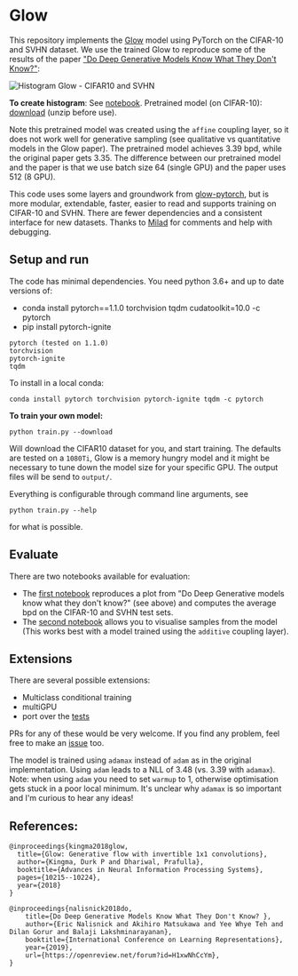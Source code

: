 # Glow

This repository implements the [Glow](https://arxiv.org/abs/1807.03039) model using PyTorch on the CIFAR-10 and SVHN dataset. We use the trained Glow to reproduce some of the results of the paper ["Do Deep Generative Models Know What They Don't Know?"](https://arxiv.org/abs/1810.09136):

![Histogram Glow - CIFAR10 and SVHN](images/histogram_glow_cifar_svhn.png)

**To create histogram**:
See [notebook](Do_deep_generative_models_know_what_they_dont_know.ipynb).
Pretrained model (on CIFAR-10): [download](http://www.cs.ox.ac.uk/people/joost.vanamersfoort/glow.zip) (unzip before use).

Note this pretrained model was created using the `affine` coupling layer, so it does not work well for generative sampling (see qualitative vs quantitative models in the Glow paper). The pretrained model achieves 3.39 bpd, while the original paper gets 3.35. The difference between our pretrained model and the paper is that we use batch size 64 (single GPU) and the paper uses 512 (8 GPU).

This code uses some layers and groundwork from [glow-pytorch](https://github.com/chaiyujin/glow-pytorch), but is more modular, extendable, faster, easier to read and supports training on CIFAR-10 and SVHN. There are fewer dependencies and a consistent interface for new datasets. Thanks to [Milad](https://github.com/mi-lad) for comments and help with debugging.

## Setup and run

The code has minimal dependencies. You need python 3.6+ and up to date versions of:

- conda install pytorch==1.1.0 torchvision  tqdm  cudatoolkit=10.0 -c pytorch
- pip install pytorch-ignite

```
pytorch (tested on 1.1.0)
torchvision
pytorch-ignite
tqdm
```

To install in a local conda:

```
conda install pytorch torchvision pytorch-ignite tqdm -c pytorch
```

**To train your own model:**

```
python train.py --download
```

Will download the CIFAR10 dataset for you, and start training. The defaults are tested on a `1080Ti`, Glow is a memory hungry model and it might be necessary to tune down the model size for your specific GPU. The output files will be send to `output/`.

Everything is configurable through command line arguments, see

```
python train.py --help
```

for what is possible.

## Evaluate

There are two notebooks available for evaluation:

* The [first notebook](Do_deep_generative_models_know_what_they_dont_know.ipynb) reproduces a plot from "Do Deep Generative models know what they don't know?" (see above) and computes the average bpd on the CIFAR-10 and SVHN test sets.
* The [second notebook](Sample_from_Glow.ipynb) allows you to visualise samples from the model (This works best with a model trained using the `additive` coupling layer).


## Extensions

There are several possible extensions:

- Multiclass conditional training
- multiGPU
- port over the [tests](https://github.com/chaiyujin/glow-pytorch/blob/master/test_modules.py)

PRs for any of these would be very welcome. If you find any problem, feel free to make an [issue](https://github.com/y0ast/Glow-PyTorch/issues) too.

The model is trained using `adamax` instead of `adam` as in the original implementation. Using `adam` leads to a NLL of 3.48 (vs. 3.39 with `adamax`). Note: when using `adam` you need to set `warmup` to 1, otherwise optimisation gets stuck in a poor local minimum. It's unclear why `adamax` is so important and I'm curious to hear any ideas!

## References:

```
@inproceedings{kingma2018glow,
  title={Glow: Generative flow with invertible 1x1 convolutions},
  author={Kingma, Durk P and Dhariwal, Prafulla},
  booktitle={Advances in Neural Information Processing Systems},
  pages={10215--10224},
  year={2018}
}

@inproceedings{nalisnick2018do,
    title={Do Deep Generative Models Know What They Don't Know? },
    author={Eric Nalisnick and Akihiro Matsukawa and Yee Whye Teh and Dilan Gorur and Balaji Lakshminarayanan},
    booktitle={International Conference on Learning Representations},
    year={2019},
    url={https://openreview.net/forum?id=H1xwNhCcYm},
}
```
